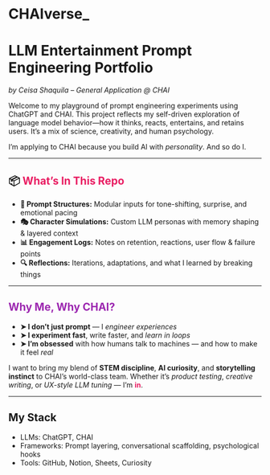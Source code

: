 # CHAIverse_
# LLM Entertainment Prompt Engineering Portfolio  
*by Ceisa Shaquila – General Application @ CHAI*

Welcome to my playground of prompt engineering experiments using ChatGPT and CHAI. This project reflects my self-driven exploration of language model behavior—how it thinks, reacts, entertains, and retains users. It’s a mix of science, creativity, and human psychology.

I’m applying to CHAI because you build AI with *personality*. And so do I.

---

<h2>📦 <span style="color:#e91e63;">What’s In This Repo</span></h2>

<ul>
  <li><strong>🎯 Prompt Structures:</strong> Modular inputs for tone-shifting, surprise, and emotional pacing</li>
  <li><strong>🎭 Character Simulations:</strong> Custom LLM personas with memory shaping & layered context</li>
  <li><strong>📊 Engagement Logs:</strong> Notes on retention, reactions, user flow & failure points</li>
  <li><strong>🔍 Reflections:</strong> Iterations, adaptations, and what I learned by breaking things</li>
</ul>

---
<h2><span style="color:#9c27b0;">Why Me, Why CHAI?</span></h2>

<ul>
  <li><strong>➤ I don’t just prompt</strong> — I <em>engineer experiences</em></li>
  <li><strong>➤ I experiment fast</strong>, write faster, and <em>learn in loops</em></li>
  <li><strong>➤ I’m obsessed</strong> with how humans talk to machines — and how to make it feel <em>real</em></li>
</ul>

<p>
  I want to bring my blend of <strong>STEM discipline</strong>, <strong>AI curiosity</strong>, and <strong>storytelling instinct</strong> to CHAI’s world-class team. Whether it’s <em>product testing</em>, <em>creative writing</em>, or <em>UX-style LLM tuning</em> — I’m <strong style="color:#e91e63;">in</strong>.
</p>

---

## My Stack
- LLMs: ChatGPT, CHAI  
- Frameworks: Prompt layering, conversational scaffolding, psychological hooks  
- Tools: GitHub, Notion, Sheets, Curiosity
